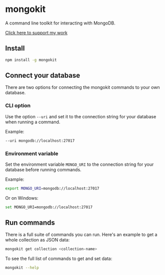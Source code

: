# mongokit

A command line toolkit for interacting with MongoDB.

[Click here to support my work](https://www.codecapers.com.au/about#support-my-work)

## Install

```bash
npm install -g mongokit
```

## Connect your database

There are two options for connecting the mongokit commands to your own database.

### CLI option

Use the option `--uri` and set it to the connection string for your database when running a command.

Example:

```bash
--uri mongodb://localhost:27017
```

### Environment variable

Set the environment variable `MONGO_URI` to the connection string for your database before running commands.

Example:

```bash
export MONGO_URI=mongodb://localhost:27017
```

Or on Windows:

```bash
set MONGO_URI=mongodb://localhost:27017
```

## Run commands

There is a full suite of commands you can run. Here's an example to get a whole collection as JSON data:

```bash
mongokit get collection <collection-name>
```

To see the full list of commands to get and set data:

```bash
mongokit --help
```